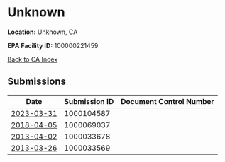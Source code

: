 # Unknown

**Location:** Unknown, CA

**EPA Facility ID:** 100000221459

[Back to CA Index](../../index.md)

## Submissions

| Date | Submission ID | Document Control Number |
|------|--------------|-------------------------|
| [2023-03-31](submissions/1000104587.md) | 1000104587 |  |
| [2018-04-05](submissions/1000069037.md) | 1000069037 |  |
| [2013-04-02](submissions/1000033678.md) | 1000033678 |  |
| [2013-03-26](submissions/1000033569.md) | 1000033569 |  |
